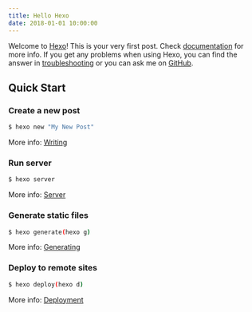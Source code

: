 ```yaml
---
title: Hello Hexo
date: 2018-01-01 10:00:00
---
```

Welcome to [Hexo](https://hexo.io/)! This is your very first post. Check [documentation](https://hexo.io/docs/) for more info. If you get any problems when using Hexo, you can find the answer in [troubleshooting](https://hexo.io/docs/troubleshooting.html) or you can ask me on [GitHub](https://github.com/hexojs/hexo/issues).

## Quick Start

### Create a new post

``` bash
$ hexo new "My New Post"
```

More info: [Writing](https://hexo.io/docs/writing.html)

### Run server

``` bash
$ hexo server
```

More info: [Server](https://hexo.io/docs/server.html)

### Generate static files

``` bash
$ hexo generate(hexo g)
```

More info: [Generating](https://hexo.io/docs/generating.html)

### Deploy to remote sites

``` bash
$ hexo deploy(hexo d)
```

More info: [Deployment](https://hexo.io/docs/deployment.html)

